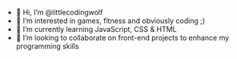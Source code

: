 - 👋 Hi, I’m @littlecodingwolf
- 👀 I’m interested in games, fitness and obviously coding ;)
- 🌱 I’m currently learning JavaScript, CSS & HTML 
- 💞️ I’m looking to collaborate on front-end projects to enhance my programming skills


<!---
littlecodingwolf/littlecodingwolf is a ✨ special ✨ repository because its `README.md` (this file) appears on your GitHub profile.
You can click the Preview link to take a look at your changes.
--->

